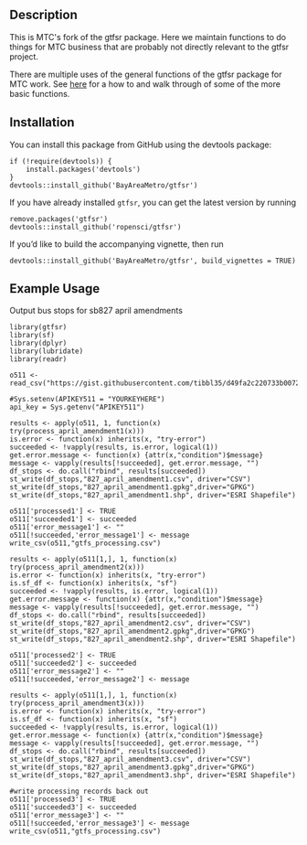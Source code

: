 ## Description

This is MTC's fork of the gtfsr package. Here we maintain functions to do things for MTC business that are probably not directly relevant to the gtfsr project.

There are multiple uses of the general functions of the gtfsr package for MTC work. See [here](https://bayareametro.github.io/Data-And-Visualization-Projects/sb827/sb827_amendment_example.html) for a how to and walk through of some of the more basic functions. 

## Installation

You can install this package from GitHub using the devtools package:

    if (!require(devtools)) {
        install.packages('devtools')
    }
    devtools::install_github('BayAreaMetro/gtfsr')

If you have already installed `gtfsr`, you can get the latest version by
running

    remove.packages('gtfsr')
    devtools::install_github('ropensci/gtfsr')

If you’d like to build the accompanying vignette, then run

    devtools::install_github('BayAreaMetro/gtfsr', build_vignettes = TRUE)

## Example Usage

Output bus stops for sb827 april amendments

```
library(gtfsr)
library(sf)
library(dplyr)
library(lubridate)
library(readr)

o511 <- read_csv("https://gist.githubusercontent.com/tibbl35/d49fa2c220733b0072fc7c59e0ac412b/raw/cff45d8c8dd2ea951b83c0be729abe72f35b13f7/511_orgs.csv")

#Sys.setenv(APIKEY511 = "YOURKEYHERE")
api_key = Sys.getenv("APIKEY511")

results <- apply(o511, 1, function(x) try(process_april_amendment1(x)))
is.error <- function(x) inherits(x, "try-error")
succeeded <- !vapply(results, is.error, logical(1))
get.error.message <- function(x) {attr(x,"condition")$message}
message <- vapply(results[!succeeded], get.error.message, "")
df_stops <- do.call("rbind", results[succeeded])
st_write(df_stops,"827_april_amendment1.csv", driver="CSV")
st_write(df_stops,"827_april_amendment1.gpkg",driver="GPKG")
st_write(df_stops,"827_april_amendment1.shp", driver="ESRI Shapefile")

o511['processed1'] <- TRUE
o511['succeeded1'] <- succeeded
o511['error_message1'] <- ""
o511[!succeeded,'error_message1'] <- message
write_csv(o511,"gtfs_processing.csv")

results <- apply(o511[1,], 1, function(x) try(process_april_amendment2(x)))
is.error <- function(x) inherits(x, "try-error")
is.sf_df <- function(x) inherits(x, "sf")
succeeded <- !vapply(results, is.error, logical(1))
get.error.message <- function(x) {attr(x,"condition")$message}
message <- vapply(results[!succeeded], get.error.message, "")
df_stops <- do.call("rbind", results[succeeded])
st_write(df_stops,"827_april_amendment2.csv", driver="CSV")
st_write(df_stops,"827_april_amendment2.gpkg",driver="GPKG")
st_write(df_stops,"827_april_amendment2.shp", driver="ESRI Shapefile")

o511['processed2'] <- TRUE
o511['succeeded2'] <- succeeded
o511['error_message2'] <- ""
o511[!succeeded,'error_message2'] <- message

results <- apply(o511[1,], 1, function(x) try(process_april_amendment3(x)))
is.error <- function(x) inherits(x, "try-error")
is.sf_df <- function(x) inherits(x, "sf")
succeeded <- !vapply(results, is.error, logical(1))
get.error.message <- function(x) {attr(x,"condition")$message}
message <- vapply(results[!succeeded], get.error.message, "")
df_stops <- do.call("rbind", results[succeeded])
st_write(df_stops,"827_april_amendment3.csv", driver="CSV")
st_write(df_stops,"827_april_amendment3.gpkg",driver="GPKG")
st_write(df_stops,"827_april_amendment3.shp", driver="ESRI Shapefile")

#write processing records back out
o511['processed3'] <- TRUE
o511['succeeded3'] <- succeeded
o511['error_message3'] <- ""
o511[!succeeded,'error_message3'] <- message
write_csv(o511,"gtfs_processing.csv")
```

